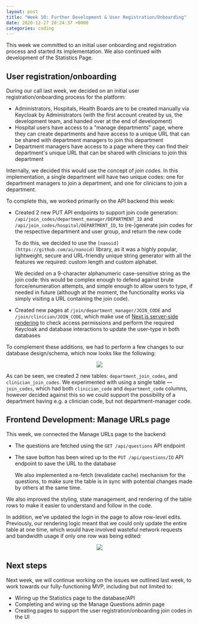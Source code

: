 ```yaml
---
layout: post
title: "Week 10: Further Development & User Registration/Onboarding"
date: 2020-12-27 20:24:37 +0000
categories: coding
---
```


This week we committed to an initial user onboarding and registration process and started its implementation. We also continued with development of the Statistics Page.

## User registration/onboarding

During our call last week, we decided on an initial user registration/onboarding process for the platform:

- Administrators, Hospitals, Health Boards are to be created manually via Keycloak by Administrators (with the first account created by us, the development team, and handed over at the end of development)
- Hospital users have access to a "manage departments" page, where they can create departments and have access to a unique URL that can be shared with department managers to join this department
- Department managers have access to a page where they can find their department's unique URL that can be shared with clinicians to join this department

Internally, we decided this would use the concept of *join codes.* In this implementation, a single department will have two unique codes: one for department managers to join a department, and one for clinicians to join a department.

To complete this, we worked primarily on the API backend this week:

- Created 2 new PUT API endpoints to support join code generation: `/api/join_codes/department_manager/DEPARTMENT_ID` and `/api/join_codes/hospital/DEPARTMENT_ID`, to (re-)generate join codes for the respective department and user group, and return the new code

    To do this, we decided to use the `[nanoid](https://github.com/ai/nanoid)` library, as it was a highly popular, lightweight, secure and URL-friendly unique string generator with all the features we required: custom length and custom alphabet.

    We decided on a 9-character alphanumeric case-sensitive string as the join code: this would be complex enough to defend against brute force/enumeration attempts, and simple enough to allow users to type, if needed in future (although at the moment, the functionality works via simply visiting a URL containing the join code).

- Created new pages at `/join/department_manager/JOIN_CODE` and `/join/clinician/JOIN_CODE`, which make use of [Next.js server-side rendering](https://nextjs.org/docs/basic-features/data-fetching#getserversideprops-server-side-rendering) to check access permissions and perform the required Keycloak and database interactions to update the user-type in both databases

To complement these additions, we had to perform a few changes to our database design/schema, which now looks like the following:

<p align="center" width="100%"><img src="/blog/images/week-10-image-1.png" /></p>

As can be seen, we created 2 new tables: `department_join_codes`, and `clinician_join_codes`. We experimented with using a single table — `join_codes`, which had both `clinician_code` and `department_code` columns, however decided against this so we could support the possibility of a department having e.g. a clinician code, but not department-manager code.

## Frontend Development: Manage URLs page

This week, we connected the Manage URLs page to the backend:

- The questions are fetched using the `GET /api/questions` API endpoint
- The save button has been wired up to the `PUT /api/questions/ID` API endpoint to save the URL to the database

    We also implemented a re-fetch (revalidate cache) mechanism for the questions, to make sure the table is in sync with potential changes made by others at the same time.

We also improved the styling, state management, and rendering of the table rows to make it easier to understand and follow in the code.

In addition, we've updated the login in the page to allow row-level edits. Previously, our rendering logic meant that we could only update the entire table at one time, which would have involved wasteful network requests and bandwidth usage if only one row was being edited:

<p align="center" width="100%"><img src="/blog/images/week-10-image-2.png" /></p>

## Next steps

Next week, we will continue working on the issues we outlined last week, to work towards our fully-functioning MVP, including but not limited to:

- Wiring up the Statistics page to the database/API
- Completing and wiring up the Manage Questions admin page
- Creating pages to support the user registration/onboarding join codes in the UI
